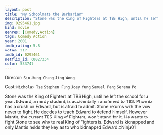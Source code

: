 ```yaml
---
layout: post
title: "My Schoolmate the Barbarian"
description: "Stone was the King of Fighters at TBS High, until he left the school for a year. Edward, a nerdy student, is accidentally transferred to TBS. Phoenix has a crush on Edward, but is afraid to admit. Stone returns with the vow never to fight. He decides to teach Edward to defend himself. However, Mantis, the current TBS King of Fighters, won't stand for it. He wants to fight Stone to see who te real King of Fighters is. Edward is kidnapped and only Mantis holds they key as to who kidnapped Edward..."
img: 0295461.jpg
kind: movie
genres: [Comedy,Action]
tags: Comedy Action 
year: 2001
imdb_rating: 5.8
votes: 317
imdb_id: 0295461
netflix_id: 60027334
color: 533747
---
```

Director: `Siu-Hung Chung` `Jing Wong`  

Cast: `Nicholas Tse` `Stephen Fung` `Joey Yung` `Samuel Pang` `Serena Po` 

Stone was the King of Fighters at TBS High, until he left the school for a year. Edward, a nerdy student, is accidentally transferred to TBS. Phoenix has a crush on Edward, but is afraid to admit. Stone returns with the vow never to fight. He decides to teach Edward to defend himself. However, Mantis, the current TBS King of Fighters, won't stand for it. He wants to fight Stone to see who te real King of Fighters is. Edward is kidnapped and only Mantis holds they key as to who kidnapped Edward.::Ninja01